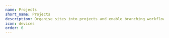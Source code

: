 ```yaml
---
name: Projects
short_name: Projects
description: Organise sites into projects and enable branching workflows for non-developers
icon: devices
order: 6
---
```

